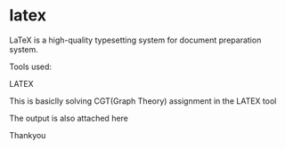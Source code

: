 # latex
LaTeX is a high-quality typesetting system for  document preparation system.

Tools used:

LATEX

This is basiclly solving CGT(Graph Theory) assignment in the LATEX tool

The output is also attached here




Thankyou
